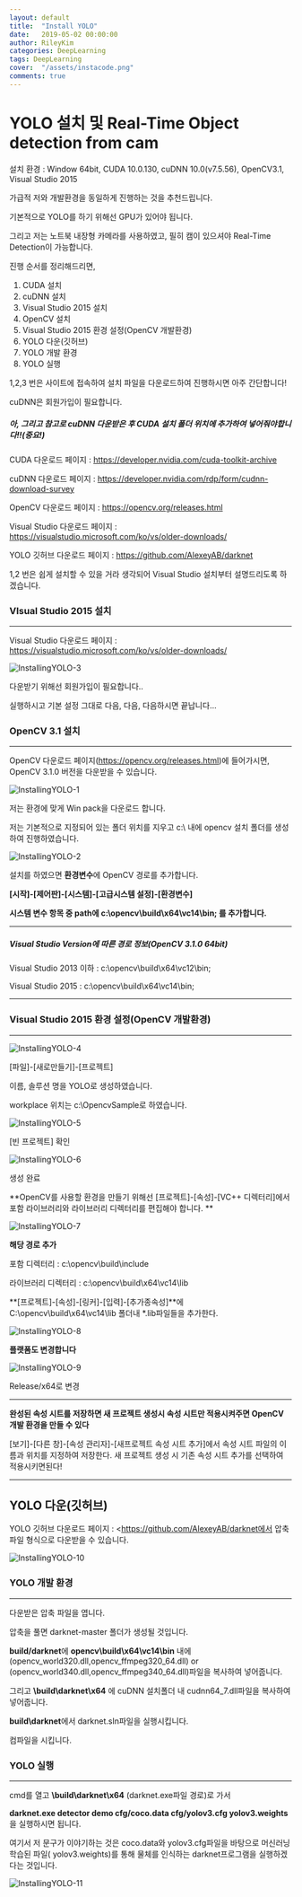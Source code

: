 ```yaml
---
layout: default
title:  "Install YOLO"
date:   2019-05-02 00:00:00
author: RileyKim
categories: DeepLearning
tags: DeepLearning
cover:  "/assets/instacode.png"
comments: true
---
```


# YOLO 설치 및 Real-Time Object detection from cam



설치 환경 : Window 64bit, CUDA 10.0.130, cuDNN 10.0(v7.5.56), OpenCV3.1, Visual Studio 2015	

가급적 저와 개발환경을 동일하게 진행하는 것을 추천드립니다. 



기본적으로 YOLO를 하기 위해선 GPU가 있어야 됩니다. 

그리고 저는 노트북 내장형 카메라를 사용하였고, 필히 캠이 있으셔야 Real-Time Detection이 가능합니다.





진행 순서를 정리해드리면, 

1. CUDA 설치
2. cuDNN 설치
3. Visual Studio 2015 설치
4. OpenCV 설치
5. Visual Studio 2015 환경 설정(OpenCV 개발환경)
6. YOLO 다운(깃허브)
7. YOLO 개발 환경
8. YOLO 실행



1,2,3 번은 사이트에 접속하여 설치 파일을 다운로드하여 진행하시면 아주 간단합니다!

cuDNN은 회원가입이 필요합니다. 

##### 아, 그리고 참고로 cuDNN 다운받은 후 CUDA 설치 폴더 위치에 추가하여 넣어줘야합니다!!(중요!)



CUDA 다운로드 페이지 : <https://developer.nvidia.com/cuda-toolkit-archive>

cuDNN 다운로드 페이지 : <https://developer.nvidia.com/rdp/form/cudnn-download-survey>

OpenCV 다운로드 페이지 : <https://opencv.org/releases.html>

Visual Studio 다운로드 페이지 : <https://visualstudio.microsoft.com/ko/vs/older-downloads/>

YOLO 깃허브 다운로드 페이지 : <https://github.com/AlexeyAB/darknet>



1,2 번은 쉽게 설치할 수 있을 거라 생각되어 Visual Studio 설치부터 설명드리도록 하겠습니다.



### VIsual Studio 2015 설치

------

Visual Studio 다운로드 페이지 : <https://visualstudio.microsoft.com/ko/vs/older-downloads/>



![InstallingYOLO-3](https://user-images.githubusercontent.com/24997255/56186498-7ce1b280-605a-11e9-9a37-24500c39f22e.PNG)

다운받기 위해선 회원가입이 필요합니다..



실행하시고 기본 설정 그대로 다음, 다음, 다음하시면 끝납니다...





### OpenCV 3.1 설치

---------------------

OpenCV 다운로드 페이지(<https://opencv.org/releases.html>)에 들어가시면, OpenCV 3.1.0 버전을 다운받을 수 있습니다. 



![InstallingYOLO-1](https://user-images.githubusercontent.com/24997255/56184165-25404880-6054-11e9-88da-99166ecab435.PNG)



저는 환경에 맞게 Win pack을 다운로드 합니다. 

저는 기본적으로 지정되어 있는 폴더 위치를 지우고 c:\ 내에 opencv 설치 폴더를 생성하여 진행하였습니다. 

![InstallingYOLO-2](https://user-images.githubusercontent.com/24997255/56185094-7d2c7e80-6057-11e9-828a-e67f140a0b8f.PNG)



설치를 하였으면 **환경변수**에 OpenCV 경로를 추가합니다. 

**[시작]-[제어판]-[시스템]-[고급시스템 설정]-[환경변수]**

**시스템 변수 항목 중 path에 c:\opencv\build\x64\vc14\bin; 를 추가합니다.**



----------------------------------------

##### Visual Studio Version에 따른 경로 정보(OpenCV 3.1.0 64bit)

Visual Studio 2013 이하 :  c:\opencv\build\x64\vc12\bin;

Visual Studio 2015  :  c:\opencv\build\x64\vc14\bin;

---------------------------------------





### Visual Studio 2015 환경 설정(OpenCV 개발환경)

-------------------------------



![InstallingYOLO-4](https://user-images.githubusercontent.com/24997255/56188905-a225ef00-6061-11e9-9fec-7974ce57969e.PNG)

[파일]-[새로만들기]-[프로젝트]

이름, 솔루션 명을 YOLO로 생성하였습니다.  

workplace 위치는 c:\OpencvSample로 하였습니다.



![InstallingYOLO-5](https://user-images.githubusercontent.com/24997255/56189000-da2d3200-6061-11e9-92a9-df666e04ce38.PNG)

[빈 프로젝트] 확인



![InstallingYOLO-6](https://user-images.githubusercontent.com/24997255/56189863-ef0ac500-6063-11e9-95f7-4981eab11033.PNG)



생성 완료



**OpenCV를 사용할 환경을 만들기 위해선 [프로젝트]-[속성]-[VC++ 디렉터리]에서 포함 라이브러리와 라이브러리 디렉터리를 편집해야 합니다. ** 

![InstallingYOLO-7](https://user-images.githubusercontent.com/24997255/56190530-58d79e80-6065-11e9-850b-1f039791fca0.PNG)

**해당 경로 추가**

포함 디렉터리 : c:\opencv\build\include

라이브러리 디렉터리 : c:\opencv\build\x64\vc14\lib



**[프로젝트]-[속성]-[링커]-[입력]-[추가종속성]**에 C:\opencv\build\x64\vc14\lib 폴더내 *.lib파일들을 추가한다. 

![InstallingYOLO-8](https://user-images.githubusercontent.com/24997255/56190640-963c2c00-6065-11e9-8b75-82bbbcc90630.PNG)



**플랫폼도 변경합니다**

![InstallingYOLO-9](https://user-images.githubusercontent.com/24997255/56191660-b7058100-6067-11e9-8f21-5feb57a3f45a.PNG)

Release/x64로 변경



---------------------------------------------------

**완성된 속성 시트를 저장하면 새 프로젝트 생성시 속성 시트만 적용시켜주면 OpenCV 개발 환경을 만들 수 있다**

[보기]-[다른 창]-[속성 관리자]-[새프로젝트 속성 시트 추가]에서 속성 시트  파일의 이름과 위치를 지정하여 저장한다.  새 프로젝트 생성 시 기존 속성 시트 추가를 선택하여 적용시키면된다!

------------------------------------------------------





## YOLO 다운(깃허브)

YOLO 깃허브 다운로드 페이지 : <https://github.com/AlexeyAB/darknet에서 압축파일 형식으로 다운받을 수 있습니다. 

![InstallingYOLO-10](https://user-images.githubusercontent.com/24997255/56194446-fa62ee00-606d-11e9-9b43-f534dd167571.PNG)





### YOLO 개발 환경

------------------------------------

다운받은 압축 파일을 엽니다. 



압축을 풀면 darknet-master 폴더가 생성될 것입니다.  

**build/darknet**에 **opencv\build\x64\vc14\bin** 내에 (opencv_world320.dll,opencv_ffmpeg320_64.dll) or (opencv_world340.dll,opencv_ffmpeg340_64.dll)파일을 복사하여 넣어줍니다. 

그리고 **\build\darknet\x64** 에 cuDNN 설치폴더 내 cudnn64_7.dll파일을 복사하여 넣어줍니다. 



**build\darknet**에서 darknet.sln파일을 실행시킵니다. 

컴파일을 시킵니다. 



### YOLO 실행

----------------------------------

cmd를 열고  **\build\darknet\x64** (darknet.exe파일 경로)로 가서 

**darknet.exe detector demo cfg/coco.data cfg/yolov3.cfg yolov3.weights** 을 실행하시면 됩니다. 

여기서 저 문구가 이야기하는 것은 coco.data와 yolov3.cfg파일을 바탕으로 머신러닝 학습된 파일( yolov3.weights)를 통해 물체를 인식하는 darknet프로그램을 실행하겠다는 것입니다. 



![InstallingYOLO-11](https://user-images.githubusercontent.com/24997255/56412501-5f615280-62bf-11e9-962b-f8c3c8ab68eb.PNG)





